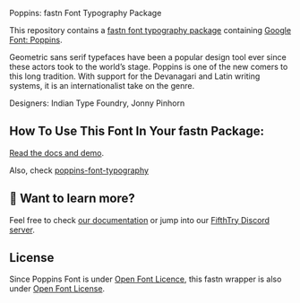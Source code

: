 Poppins: fastn Font Typography Package

This repository contains a [fastn font typography package](https://fastn.com/featured/fonts-typography/) containing [Google Font: 
Poppins](https://fonts.google.com/specimen/Poppins/about).

Geometric sans serif typefaces have been a popular design tool ever since these actors took to the world’s stage. Poppins is one of the new comers to this long tradition. With support for the Devanagari and Latin writing systems, it is an internationalist take on the genre.

Designers: Indian Type Foundry, Jonny Pinhorn

## How To Use This Font In Your fastn Package:

[Read the docs and demo](https://fastn-community.github.io/poppins-font/).

Also, check [poppins-font-typography](https://fastn-community.github.iopoppins-font-typography/)

## 👀 Want to learn more?

Feel free to check [our documentation](https://fastn.com/) or jump into our [FifthTry Discord server](https://discord.gg/bucrdvptYd). 

## License

Since Poppins Font is under [Open Font Licence](https://fonts.google.com/specimen/Poppins/about), this fastn wrapper is also
under [Open Font License](LICENSE).
